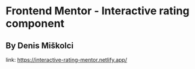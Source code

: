 # Frontend Mentor - Interactive rating component

## By Denis Miškolci

link: https://interactive-rating-mentor.netlify.app/
